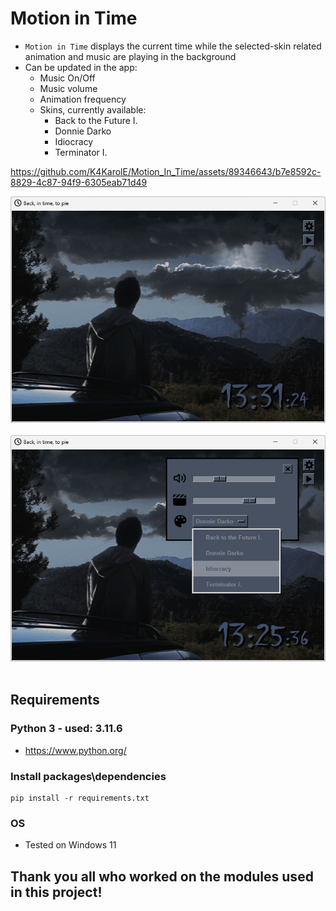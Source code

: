 # Motion in Time
- `Motion in Time` displays the current time while the selected-skin related animation and music are playing in the background
- Can be updated in the app:
    - Music On/Off
    - Music volume
    - Animation frequency
    - Skins, currently available:
        - Back to the Future I.
        - Donnie Darko
        - Idiocracy
        - Terminator I.




https://github.com/K4KarolE/Motion_In_Time/assets/89346643/b7e8592c-8829-4c87-94f9-6305eab71d49




<div align="center">
    <img src="docs/promo/donnie_darko_1.png">
</div>
<br>
<div align="center">
    <img src="docs/promo/donnie_darko_2.png">
</div>
<br>

## Requirements
### Python 3 - used: 3.11.6
- https://www.python.org/

### Install packages\dependencies
```
pip install -r requirements.txt
```
### OS
- Tested on Windows 11

## Thank you all who worked on the modules used in this project!
